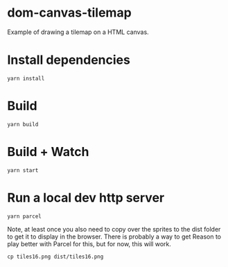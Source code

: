 # dom-canvas-tilemap

Example of drawing a tilemap on a HTML canvas.

# Install dependencies
```
yarn install
```

# Build
```
yarn build
```

# Build + Watch

```
yarn start
```

# Run a local dev http server
```
yarn parcel
```

Note, at least once you also need to copy over the sprites to the dist folder to get it to display in the browser. There is probably a way to get Reason to play better with Parcel for this, but for now, this will work.

```
cp tiles16.png dist/tiles16.png
```
